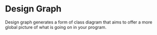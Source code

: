 Design Graph
============

Design graph generates a form of class diagram that aims to offer a more global picture of what is going on in your program.

